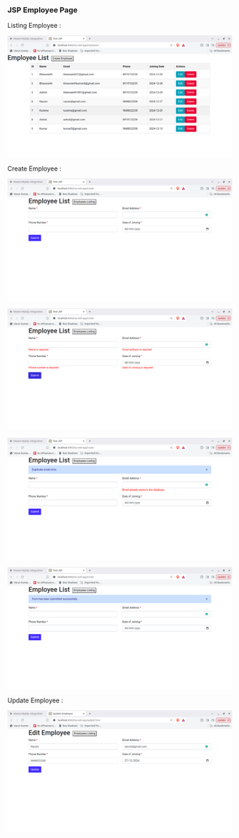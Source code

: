 ### JSP Employee Page

Listing Employee :

![alt text](./docs/image.png)

Create Employee :

![alt text](./docs/image-1.png)

![alt text](./docs/image-2.png)

![alt text](./docs/image-3.png)

![alt text](./docs/image-4.png)

Update Employee :

![alt text](./docs/image-5.png)

